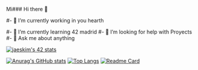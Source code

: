 Mi### Hi there 👋

<p>#- 🔭 I’m currently working in you hearth</p>
#- 🌱 I’m currently learning 42 madrid 
#- 🤔 I’m looking for help with Proyects
#- 💬 Ask me about anything


[![jaeskim's 42 stats](https://badge42.herokuapp.com/api/stats/jporta)](https://github.com/JaeSeoKim/badge42)

[![Anurag's GitHub stats](https://github-readme-stats.vercel.app/api?username=juanpPorta&show_icons=true&theme=radical)](https://github.com/anuraghazra/github-readme-stats)
[![Top Langs](https://github-readme-stats.vercel.app/api/top-langs/?username=juanpPorta&layout=compact)](https://github.com/juanpPorta)
[![Readme Card](https://github-readme-stats.vercel.app/api/pin/?username=juanpPorta&repo=pipex)](https://github.com/anuraghazra/github-readme-stats)
